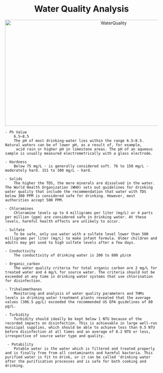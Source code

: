 <H1 align="center">Water Quality Analysis</H1>
<p align="center">
<a>
    <img alt="WaterQuality" src="https://64.media.tumblr.com/2f6a660218aaebd9ddb1c6ac9f3702b0/tumblr_one3sd8TXb1w1cbgho1_400.gif" width="700" height="350" >
 </a>
  </p>


    - Ph Value
        6.5–8.5
        The pH of most drinking-water lies within the range 6.5–8.5. Natural waters can be of lower pH, as a result of, for example,
         acid rain or higher pH in limestone areas. The pH of an aqueous sample is usually measured electrometrically with a glass electrode.

    - Hardness
        Below 75 mg/L - is generally considered soft. 76 to 150 mg/L - moderately hard. 151 to 300 mg/L - hard.

    - Solids
        The higher the TDS, the more minerals are dissolved in the water. The World Health Organization (WHO) sets out guidelines for drinking water quality that include the recommendation that water with TDS below 300 PPM is considered safe for drinking. However, most authorities accept 500 PPM.
    
    - Chloramines
        Chloramine levels up to 4 milligrams per liter (mg/L) or 4 parts per million (ppm) are considered safe in drinking water. At these levels, harmful health effects are unlikely to occur.

    - Sulfate
        To be safe, only use water with a sulfate level lower than 500 milligrams per liter (mg/L) to make infant formula. Older children and adults may get used to high sulfate levels after a few days.

    - Conductivity
        The conductivity of drinking water is 200 to 800 μS/cm

    - Organic_carbon
        The water quality criteria for total organic carbon are 2 mg/L for treated water and 4 mg/L for source water. The criteria should not be exceeded at any time in drinking water systems that use chlorination for disinfection.
    
    - Trihalomethanes
        Monitoring and analysis of water quality parameters and THMs levels in drinking water treatment plants revealed that the average values (306.5 μg/L) exceeded the recommended US EPA guidelines of 80 μg/L.

    - Turbidity
        Turbidity should ideally be kept below 1 NTU because of the recorded impacts on disinfection. This is achievable in large well-run municipal supplies, which should be able to achieve less than 0.5 NTU before disinfection at all times and an average of 0.2 NTU or less, irrespective of source water type and quality.

     - Potability
        Potable water is the water which is filtered and treated properly and is finally free from all contaminants and harmful bacteria. This purified water is fit to drink, or it can be called 'drinking water after the purification processes and is safe for both cooking and drinking.